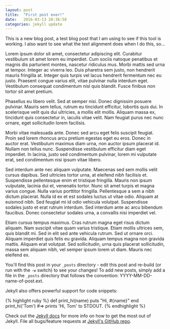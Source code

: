 ```yaml
---
layout: post
title:  "First post ever!"
date:   2016-03-13 20:36:58
categories: jekyll update
---
```


This is a new blog post, a test blog post that I am using to see if this tool is working. I also want to see what the text alignment does when I do this, so...

Lorem ipsum dolor sit amet, consectetur adipiscing elit. Curabitur vestibulum sit amet lorem eu imperdiet. Cum sociis natoque penatibus et magnis dis parturient montes, nascetur ridiculus mus. Morbi mattis sed urna at tempor. Integer ac viverra leo. Duis pharetra sem justo, non hendrerit mauris fringilla at. Integer quis turpis vel lacus hendrerit fermentum nec eu justo. Praesent congue varius elit, vitae pulvinar nulla interdum eget. Vestibulum consequat condimentum nisl quis blandit. Fusce finibus non tortor sit amet pretium.

Phasellus eu libero velit. Sed at semper nisi. Donec dignissim posuere pulvinar. Mauris sem tellus, rutrum eu tincidunt efficitur, lobortis quis dui. In scelerisque velit quis dui ultricies, a mollis elit mollis. Aliquam massa ex, tincidunt quis consectetur in, iaculis vitae velit. Nam feugiat purus nec nunc ornare, eget sollicitudin lorem facilisis.

Morbi vitae malesuada ante. Donec sed arcu eget felis suscipit feugiat. Proin sed lorem rhoncus arcu pretium egestas eget eu eros. Donec in auctor erat. Vestibulum maximus diam urna, non auctor ipsum placerat id. Nullam non tellus nunc. Suspendisse vestibulum efficitur diam eget imperdiet. In lacinia, justo sed condimentum pulvinar, lorem mi vulputate erat, sed condimentum nisi ipsum vitae libero.

Sed interdum ante nec aliquam vulputate. Maecenas sed sem mollis velit cursus dapibus. Sed ultricies tortor urna, at eleifend nibh facilisis et. Suspendisse pellentesque enim et tristique fringilla. Mauris non ipsum vulputate, lacinia dui et, venenatis tortor. Nunc sit amet turpis et magna varius congue. Nulla varius porttitor fringilla. Pellentesque a sem a nibh dictum placerat. Nulla id ex et est sodales luctus ut vitae odio. Aliquam at euismod nibh. Sed feugiat mi id odio vehicula volutpat. Suspendisse sodales justo et erat rutrum interdum. Sed interdum ante ac arcu bibendum faucibus. Donec consectetur sodales urna, a convallis nisi imperdiet vel.

Etiam cursus tempus maximus. Cras rutrum magna eget risus dictum aliquam. Nam suscipit vitae quam varius tristique. Etiam mollis ultrices sem, quis blandit mi. Sed in elit sed ante vehicula rutrum. Sed ut ornare orci. Aliquam imperdiet quis felis eu gravida. Aliquam tempus magna non gravida mattis. Aliquam erat volutpat. Sed sollicitudin, urna quis placerat sollicitudin, massa sem aliquam nibh, vel semper ipsum lorem ut diam. Mauris nec eleifend ex.

You'll find this post in your `_posts` directory - edit this post and re-build (or run with the `-w` switch) to see your changes!
To add new posts, simply add a file in the `_posts` directory that follows the convention: YYYY-MM-DD-name-of-post.ext.

Jekyll also offers powerful support for code snippets:

{% highlight ruby %}
def print_hi(name)
  puts "Hi, #{name}"
end
print_hi('Tom')
#=> prints 'Hi, Tom' to STDOUT.
{% endhighlight %}

Check out the [Jekyll docs][jekyll] for more info on how to get the most out of Jekyll. File all bugs/feature requests at [Jekyll's GitHub repo][jekyll-gh].

[jekyll-gh]: https://github.com/jekyll/jekyll
[jekyll]:    http://jekyllrb.com
